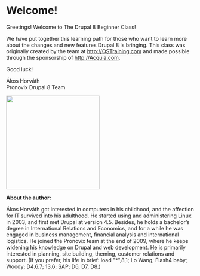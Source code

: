 # Welcome!

Greetings! Welcome to The Drupal 8 Beginner Class!

We have put together this learning path for those who want to learn more about the changes and new features Drupal 8 is bringing.
This class was originally created by the team at http://OSTraining.com and made possible through the sponsorship of http://Acquia.com.

Good luck!

Ákos Horváth<br />
Pronovix Drupal 8 Team

<img src="http://pronovix.com/sites/default/files/akos_profile.jpg" style="width:250px;height:250px;" align="left">

<br clear="all">

**About the author:**

Ákos Horváth got interested in computers in his childhood, and the affection for IT survived into his adulthood. He started using and administering Linux in 2003, and first met Drupal at version 4.5. Besides, he holds a bachelor’s degree in International Relations and Economics, and for a while he was engaged in business management, financial analysis and international logistics. He joined the Pronovix team at the end of 2009, where he keeps widening his knowledge on Drupal and web development. He is primarily interested in planning, site building, theming, customer relations and support. (If you prefer, his life in brief: load "*",8,1; Lo Wang; Flash4 baby; Woody; D4.6.7; 13,6; SAP; D6, D7, D8.)
